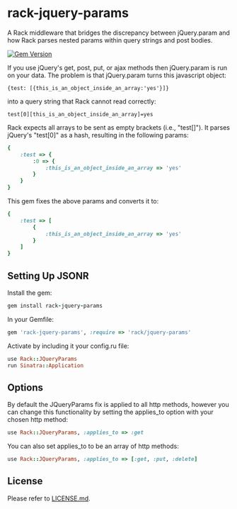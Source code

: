 rack-jquery-params
===========

A Rack middleware that bridges the discrepancy between jQuery.param and how Rack parses nested params within query
strings and post bodies.

[![Gem Version](https://badge.fury.io/rb/rack-jquery-params.svg)](http://badge.fury.io/rb/rack-jquery-params)

If you use jQuery's get, post, put, or ajax methods then jQuery.param is run on your data. The problem is that jQuery.param
turns this javascript object:

 ```
 {test: [{this_is_an_object_inside_an_array:'yes'}]}
 ```

into a query string that Rack cannot read correctly:

```
test[0][this_is_an_object_inside_an_array]=yes
```

Rack expects all arrays to be sent as empty brackets (i.e., "test[]"). It parses jQuery's "test[0]" as a hash, resulting
in the following params:

```ruby
{
    :test => {
        :0 => {
            :this_is_an_object_inside_an_array => 'yes'
        }
    }
}
```

This gem fixes the above params and converts it to:

```ruby
{
    :test => [
        {
            :this_is_an_object_inside_an_array => 'yes'
        }
    ]
}
```

## Setting Up JSONR

Install the gem:

```ruby
gem install rack-jquery-params
```

In your Gemfile:

```ruby
gem 'rack-jquery-params', :require => 'rack/jquery-params'
```

Activate by including it your config.ru file:

```ruby
use Rack::JQueryParams
run Sinatra::Application
```

## Options

By default the JQueryParams fix is applied to all http methods, however you can change this functionality by setting
the applies_to option with your chosen http method:

```ruby
use Rack::JQueryParams, :applies_to => :get
```

 You can also set applies_to to be an array of http methods:

```ruby
use Rack::JQueryParams, :applies_to => [:get, :put, :delete]
```


## License

Please refer to [LICENSE.md](https://github.com/calebclark/rack-jquery-params/blob/master/LICENSE.md).
